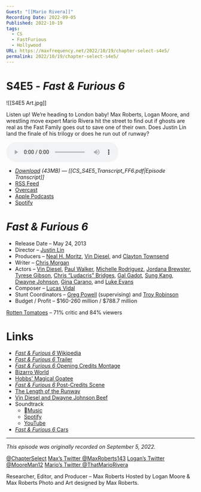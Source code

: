 ```yaml
---
Guest: "[[Mario Rivera]]"
Recording Date: 2022-09-05
Published: 2022-10-19
tags:
  - CS
  - FastFurious
  - Hollywood
URL: https://maxfrequency.net/2022/10/19/chapter-select-s4e5/
permalink: 2022/10/19/chapter-select-s4e5/
---
```

# S4E5 - *Fast & Furious 6*

![[S4E5 Art.jpg]]

Listen up! We’re heading to London baby! Max Roberts, Logan Moore, and wrestling move expert Mario Rivera hit the street to find out if ghosts are real as the Fast Family goes out to save one of their own. Does Justin Lin land the finale of his trilogy or does he run out of runway?

<audio controls>
  <source src="https://traffic.libsyn.com/chapterselectpod/CS_S4E5_Final.mp3">
</audio>

- *[Download](https://traffic.libsyn.com/chapterselectpod/CS_S4E5_Final.mp3) (43MB)  — [[CS_S4E5_Transcript_FF6.pdf|Episode Transcript]]*
- [RSS Feed](https://chapterselectpod.libsyn.com/rss)
- [Overcast](https://overcast.fm/itunes1568777352/chapter-select)
- [Apple Podcasts](https://podcasts.apple.com/us/podcast/chapter-select/id1568777352)
- [Spotify](https://open.spotify.com/show/4f1TLZXbwtSX7uHROe9KlS)

# *Fast & Furious 6*

- Release Date – May 24, 2013
- Director – [Justin Lin](https://en.wikipedia.org/wiki/Justin_Lin)
- Producers – [Neal H. Moritz](https://en.wikipedia.org/wiki/Neal_H._Moritz), [Vin Diesel](https://en.wikipedia.org/wiki/Vin_Diesel), and [Clayton Townsend](https://en.wikipedia.org/wiki/Clayton_Townsend)
- Writer – [Chris Morgan](https://en.wikipedia.org/wiki/Chris_Morgan_(filmmaker))
- Actors – [Vin Diesel](https://en.wikipedia.org/wiki/Vin_Diesel), [Paul Walker](https://en.wikipedia.org/wiki/Paul_Walker), [Michelle Rodriguez](https://en.wikipedia.org/wiki/Michelle_Rodriguez),  [Jordana Brewster](https://en.wikipedia.org/wiki/Jordana_Brewster), [Tyrese Gibson](https://en.wikipedia.org/wiki/Tyrese_Gibson), [Chris “Ludacris” Bridges](https://en.wikipedia.org/wiki/Ludacris), [Gal Gadot](https://en.wikipedia.org/wiki/Gal_Gadot), [Sung Kang](https://en.wikipedia.org/wiki/Sung_Kang), [Dwayne Johnson](https://en.wikipedia.org/wiki/Dwayne_Johnson), [Gina Carano](https://en.wikipedia.org/wiki/Gina_Carano), and [Luke Evans](https://en.wikipedia.org/wiki/Luke_Evans)
- Composer – [Lucas Vidal](https://en.wikipedia.org/wiki/Lucas_Vidal)
- Stunt Coordinators – [Greg Powell](https://www.imdb.com/name/nm0694128/) (supervising) and [Troy Robinson](https://www.imdb.com/name/nm0733162/)
- Budget / Profit – $160-260 million / $788.7 million

[Rotten Tomatoes](https://www.rottentomatoes.com/m/fast_and_furious_6) – 71% critic and 84% viewers
# Links

- [*Fast & Furious 6* Wikipedia](https://en.wikipedia.org/wiki/Fast_%26_Furious_6)
- [*Fast & Furious 6* Trailer](https://youtu.be/z7zl_t48CMc)
- [*Fast & Furious 6* Opening Credits Montage](https://youtu.be/zkrXd37BYIA)
- [Bizarro World](https://en.wikipedia.org/wiki/Bizarro_World)
- [Hobbs' Magical Goatee](https://www.reddit.com/r/MovieMistakes/comments/obkc8g/in_fast_and_furious_62013_dwayne_johnsons_goatee/)
- [*Fast & Furious 6* Post-Credits Scene](https://youtu.be/ATEmtH0h65w)
- [The Length of the Runway](https://www.vulture.com/2013/05/how-long-was-the-runway-in-fast-and-furious-6.html)
- [Vin Diesel and Dwayne Johnson Beef](https://www.gq.com/story/vin-diesel-dwayne-the-rock-johnson-feud-timeline)
- Soundtrack
	- [Music](https://music.apple.com/us/album/fast-furious-6-original-motion-picture-soundtrack/1440862189)
	- [Spotify](https://open.spotify.com/album/0SnSqNH4ay5Ymd4Lmv4Mcr)
	- [YouTube](https://www.youtube.com/playlist?list=OLAK5uy_mVIZKwvlCLVWjTTN4I9c9deLvrCUpQjNs)
- [*Fast & Furious 6* Cars](https://fastandfurious.fandom.com/wiki/Category:Fast_%26_Furious_6_Cars)

---
*This episode was originally recorded on September 5, 2022.*

[@ChapterSelect](https://www.twitter.com/chapterselect)
[Max’s Twitter @MaxRoberts143](https://www.twitter.com/maxroberts143)
[Logan’s Twitter @MooreMan12](https://www.twitter.com/mooreman12)
[Mario’s Twitter @ThatMarioRivera](https://www.twitter.com/thatmariorivera)

Researcher, Editor, and Producer – Max Roberts
Hosted by Logan Moore & Max Roberts
Photo and Art designed by Max Roberts.